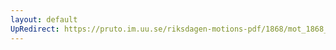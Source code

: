 ```yaml
---
layout: default
UpRedirect: https://pruto.im.uu.se/riksdagen-motions-pdf/1868/mot_1868__ak__222/mot_1868__ak__222-002.pdf
---
```

